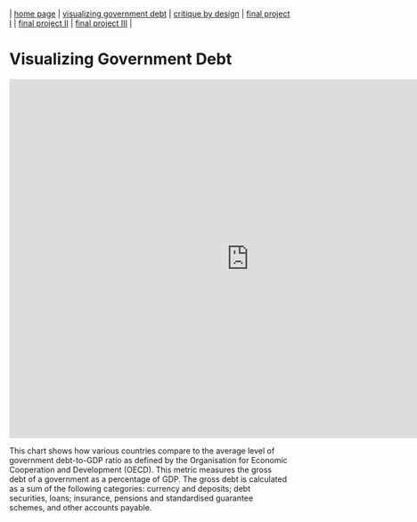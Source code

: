| [home page](https://maggie0811.github.io/maggie_repository-/) | [visualizing government debt](visualizing_debt) | [critique by design]() | [final project I]() | [final project II]() | [final project III]() |

# Visualizing Government Debt

<iframe src="https://data.oecd.org/chart/6XV7" width="860" height="645" style="border: 0" mozallowfullscreen="true" webkitallowfullscreen="true" allowfullscreen="true"><a href="https://data.oecd.org/chart/6XV7" target="_blank">OECD Chart: General government debt, Total, % of GDP, Annual, 2020</a></iframe>

This chart shows how various countries compare to the average level of government debt-to-GDP ratio as defined by the Organisation for Economic Cooperation and Development (OECD). This metric measures the gross debt of a government as a percentage of GDP. The gross debt is calculated as a sum of the following categories: currency and deposits; debt securities, loans; insurance, pensions and standardised guarantee schemes, and other accounts payable. 
